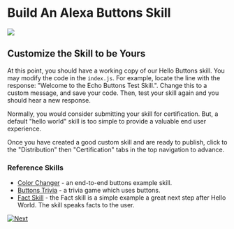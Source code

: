 # Build An Alexa Buttons Skill
<img src="https://m.media-amazon.com/images/G/01/mobile-apps/dex/alexa/gadgets/ECHO_BUTTONS_DEV_PORTAL_API_LAUNCH_BLOG_HERO_954x240_V1._TTH_.png" />


## Customize the Skill to be Yours

At this point, you should have a working copy of our Hello Buttons skill.
You may modify the code in the ```index.js```.
For example, locate the line with the response: "Welcome to the Echo Buttons Test Skill.".
Change this to a custom message, and save your code.  Then, test your skill again and you should hear a new response.

Normally, you would consider submitting your skill for certification.  But, a default "hello world" skill is too simple to provide a valuable end user experience.

Once you have created a good custom skill and are ready to publish, click to the "Distribution" then "Certification" tabs in the top navigation to advance.


### Reference Skills

* [Color Changer](https://github.com/alexa/skill-sample-nodejs-buttons-colorchanger) - an end-to-end buttons example skill.
* [Buttons Trivia](https://github.com/alexa/skill-sample-nodejs-buttons-trivia) - a trivia game which uses buttons.
* [Fact Skill](https://github.com/alexa/skill-sample-nodejs-fact) - the Fact skill is a simple example a great next step after Hello World.  The skill speaks facts to the user.

[![Next](https://m.media-amazon.com/images/G/01/mobile-apps/dex/alexa/alexa-skills-kit/tutorials/general/buttons/button_next_publication._TTH_.png)](./submit-for-certification.md)

